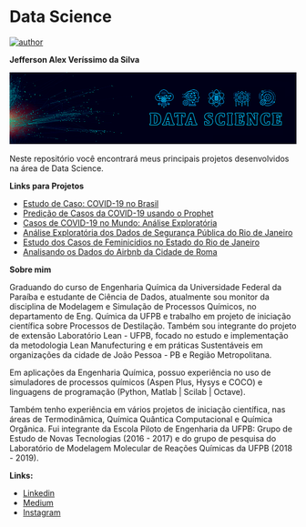 # Data Science

[![author](https://img.shields.io/badge/author-Jefferson_Veríssimo-black.svg)](https://www.linkedin.com/in/jefferson-veríssimo-963094177/) 

**Jefferson Alex Veríssimo da Silva**

<p align="center">
  <img src="Background.png" >
</p>

Neste repositório você encontrará meus principais projetos desenvolvidos na área de Data Science.

**Links para Projetos**

* [Estudo de Caso: COVID-19 no Brasil](https://bit.ly/2zN5HNR)
* [Predição de Casos da COVID-19 usando o Prophet](https://bit.ly/39CrJ1o)
* [Casos de COVID-19 no Mundo: Análise Exploratória](https://bit.ly/3bFOJOK)
* [Análise Exploratória dos Dados de Segurança Pública do Rio de Janeiro](https://bit.ly/2J7PHH3)
* [Estudo dos Casos de Feminicídios no Estado do Rio de Janeiro](https://bit.ly/32fu5l1)
* [Analisando os Dados do Airbnb da Cidade de Roma](https://bit.ly/37uHy9v)


**Sobre mim**

Graduando do curso de Engenharia Química da Universidade Federal da Paraíba e estudante de Ciência de Dados, atualmente sou monitor da disciplina de Modelagem e Simulação de Processos Químicos, no departamento de Eng. Química da UFPB e trabalho em projeto de iniciação científica sobre Processos de Destilação. Também sou integrante do projeto de extensão Laboratório Lean - UFPB, focado no estudo e implementação da metodologia Lean Manufecturing e em práticas Sustentáveis em organizações da cidade de João Pessoa - PB e Região Metropolitana.

Em aplicações da Engenharia Química, possuo experiência no uso de simuladores de processos químicos (Aspen Plus, Hysys e COCO) e linguagens de programação (Python, Matlab | Scilab | Octave).

Também tenho experiência em vários projetos de iniciação científica, nas áreas de Termodinâmica, Química Quântica Computacional e Química Orgânica. Fui integrante da Escola Piloto de Engenharia da UFPB: Grupo de Estudo de Novas Tecnologias (2016 - 2017) e do grupo de pesquisa do Laboratório de Modelagem Molecular de Reações Químicas da UFPB (2018 - 2019).


**Links:**
* [Linkedin](https://www.linkedin.com/in/jefferson-veríssimo-963094177/)
* [Medium](https://medium.com/@jeffersonverissimo_)
* [Instagram](https://www.instagram.com/jeffverissimo_/)
